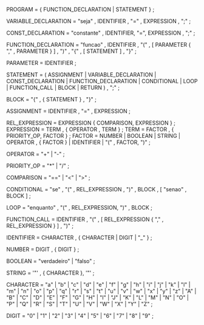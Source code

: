 
PROGRAM       = { FUNCTION_DECLARATION | STATEMENT } ;

VARIABLE_DECLARATION = "seja" , IDENTIFIER , "=" , EXPRESSION , ";" ;

CONST_DECLARATION = "constante" , IDENTIFIER, "=", EXPRESSION , ";" ;

FUNCTION_DECLARATION = "funcao" , IDENTIFIER , "(" , [ PARAMETER { "," , PARAMETER } ] , ")" , "{" , [ STATEMENT ] , "}" ;

PARAMETER      = IDENTIFIER ;

STATEMENT      = ( ASSIGNMENT | VARIABLE_DECLARATION | CONST_DECLARATION | FUNCTION_DECLARATION | CONDITIONAL | LOOP | FUNCTION_CALL | BLOCK | RETURN ) , ";" ;

BLOCK          = "{" , { STATEMENT } , "}" ;

ASSIGNMENT     = IDENTIFIER , "=" , EXPRESSION ;

REL_EXPRESSION = EXPRESSION { COMPARISON, EXPRESSION } ;
EXPRESSION     = TERM , { OPERATOR , TERM } ;
TERM           = FACTOR , { PRIORITY_OP, FACTOR } ;
FACTOR         = NUMBER | BOOLEAN | STRING | OPERATOR , { FACTOR } | IDENTIFIER | "(" , FACTOR, ")" ;

OPERATOR       = "+" | "-" ;

PRIORITY_OP    = "\*" | "/" ;

COMPARISON     = "==" | "<" | ">" ;

CONDITIONAL    = "se" , "(" , REL_EXPRESSION , ")" , BLOCK , [ "senao" , BLOCK ] ;

LOOP           = "enquanto" , "(" , REL_EXPRESSION, ")" , BLOCK ;

FUNCTION_CALL  = IDENTIFIER , "(" , \[ REL_EXPRESSION { "," , REL_EXPRESSION } \] , ")" ;

IDENTIFIER     = CHARACTER , { CHARACTER | DIGIT | "\_" } ;

NUMBER         = DIGIT , { DIGIT } ;

BOOLEAN        = "verdadeiro" | "falso" ;

STRING         = '"' , { CHARACTER }, '"' ;

CHARACTER      = "a" | "b" | "c" | "d" | "e" | "f" | "g" | "h" | "i" | "j" | "k" | "l" | "m" | "n" | "o" | "p" | "q" | "r" | "s" | "t" | "u" | "v" | "w" | "x" | "y" | "z" | "A" | "B" | "C" | "D" | "E" | "F" | "G" | "H" | "I" | "J" | "K" | "L" | "M" | "N" | "O" | "P" | "Q" | "R" | "S" | "T" | "U" | "V" | "W" | "X" | "Y" | "Z" ;

DIGIT          = "0" | "1" | "2" | "3" | "4" | "5" | "6" | "7" | "8" | "9" ;
